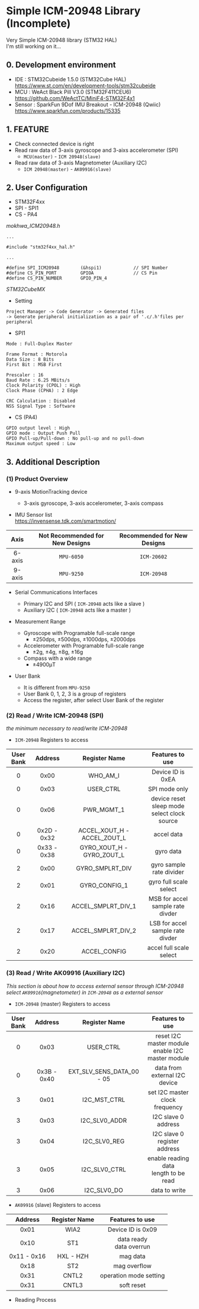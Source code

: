 # Simple ICM-20948 Library (Incomplete)
Very Simple ICM-20948 library (STM32 HAL)  
I'm still working on it...  


## 0. Development environment  
* IDE : STM32Cubeide 1.5.0 (STM32Cube HAL)  
https://www.st.com/en/development-tools/stm32cubeide  
* MCU : WeAct Black Pill V3.0 (STM32F411CEU6)  
https://github.com/WeActTC/MiniF4-STM32F4x1  
* Sensor : SparkFun 9Dof IMU Breakout - ICM-20948 (Qwiic)   
https://www.sparkfun.com/products/15335  

## 1. FEATURE   
* Check connected device is right
* Read raw data of 3-axis gyroscope and 3-aixs accelerometer (SPI) 
   * `MCU(master)` - `ICM 20948(slave)`
* Read raw data of 3-axis Magnetometer (Auxiliary I2C)  
    * `ICM 20948(master)` - `AK09916(slave)`
## 2. User Configuration   
* STM32F4xx
* SPI - SPI1  
* CS  - PA4

_mokhwa_ICM20948.h_
```
...

#include "stm32f4xx_hal.h"

...

#define SPI_ICM20948 		(&hspi1)	  	  	// SPI Number
#define CS_PIN_PORT         GPIOA			 	// CS Pin
#define CS_PIN_NUMBER		GPIO_PIN_4
```  
_STM32CubeMX_  
* Setting  
```
Project Manager -> Code Generator -> Generated files 
-> Generate peripheral initialization as a pair of '.c/.h'files per peripheral
``` 
* SPI1
```
Mode : Full-Duplex Master  

Frame Format : Motorola  
Data Size : 8 Bits  
First Bit : MSB First  

Prescaler : 16
Baud Rate : 6.25 MBits/s
Clock Polarity (CPOL) : High
Clock Phase (CPHA) : 2 Edge  

CRC Calculation : Disabled
NSS Signal Type : Software
``` 
* CS (PA4)
```
GPIO output level : High
GPIO mode : Output Push Pull
GPIO Pull-up/Pull-down : No pull-up and no pull-down
Maximum output speed : Low
``` 

## 3. Additional Description  
### (1) Product Overview
* 9-axis MotionTracking device  
    * 3-axis gyroscope, 3-axis accelerometer, 3-axis compass


* IMU Sensor list  
https://invensense.tdk.com/smartmotion/

|Axis|Not Recommended for New Designs|Recommended for New Designs|
|:---:|:---:|:---:|
|6-axis|`MPU-6050`|`ICM-20602`|
|9-axis|`MPU-9250`|`ICM-20948`| 
 
* Serial Communications Interfaces
    * Primary I2C and SPI ( `ICM-20948` acts like a slave )
    * Auxiliary I2C ( `ICM-20948` acts like a master )  

* Measurement Range
    * Gyroscope with Programable full-scale range
        * ±250dps, ±500dps, ±1000dps, ±2000dps
    * Accelerometer with Programable full-scale range
        * ±2g, ±4g, ±8g, ±16g
    * Compass with a wide range
        * ±4900μT

* User Bank
    * It is different from `MPU-9250`
    * User Bank 0, 1, 2, 3 is a group of registers
    * Access the register, after select User Bank of the register

   
### (2) Read / Write ICM-20948 (SPI)
*the minimum necessary to read/write ICM-20948*  

* `ICM-20948` Registers to access

|User Bank|Address|Register Name|Features to use|
|:---:|:---:|:---:|:---:|
|0|0x00|WHO_AM_I|Device ID is 0xEA|
|0|0x03|USER_CTRL|SPI mode only|
|0|0x06|PWR_MGMT_1|device reset <br> sleep mode <br> select clock source|
|0|0x2D - 0x32|ACCEL_XOUT_H - ACCEL_ZOUT_L|accel data|
|0|0x33 - 0x38|GYRO_XOUT_H - GYRO_ZOUT_L|gyro data|
|2|0x00|GYRO_SMPLRT_DIV|gyro sample rate divider|
|2|0x01|GYRO_CONFIG_1|gyro full scale select|
|2|0x16|ACCEL_SMPLRT_DIV_1|MSB for accel sample rate divder|
|2|0x17|ACCEL_SMPLRT_DIV_2|LSB for accel sample rate divder|
|2|0x20|ACCEL_CONFIG|accel full scale select|



### (3) Read / Write AK09916 (Auxiliary I2C)  
*This section is about how to access external sensor through ICM-20948*  
*select `AK09916`(magnetometer) in `ICM-20948` as a external sensor*

* `ICM-20948` (master) Registers to access 

|User Bank|Address|Register Name|Features to use|
|:---:|:---:|:---:|:---:|
|0|0x03|USER_CTRL|reset I2C master module<br> enable I2C master module|
|0|0x3B - 0x40|EXT_SLV_SENS_DATA_00 - 05|data from external I2C device|
|3|0x01|I2C_MST_CTRL|set I2C master clock frequency|
|3|0x03|I2C_SLV0_ADDR|I2C slave 0 address|
|3|0x04|I2C_SLV0_REG|I2C slave 0 register address|
|3|0x05|I2C_SLV0_CTRL|enable reading data <br> length to be read|
|3|0x06|I2C_SLV0_DO|data to write|


* `AK09916` (slave) Registers to access  

|Address|Register Name|Features to use|
|:---:|:---:|:---:|
|0x01|WIA2|Device ID is 0x09|
|0x10|ST1|data ready <br> data overrun|
|0x11 - 0x16|HXL - HZH|mag data|
|0x18|ST2|mag overflow|
|0x31|CNTL2|operation mode setting|
|0x31|CNTL3| soft reset|


* Reading Process
